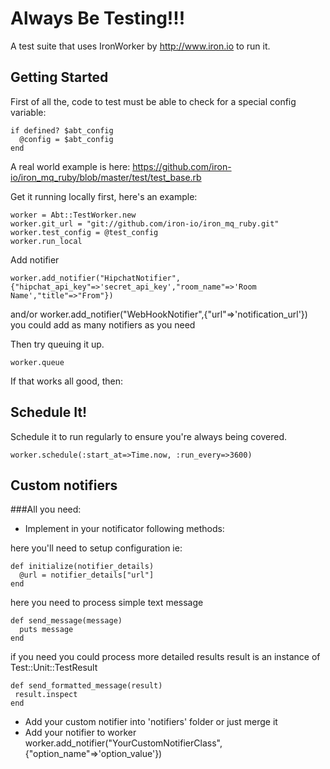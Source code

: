 # Always Be Testing!!!

A test suite that uses IronWorker by http://www.iron.io to run it.

## Getting Started

First of all the, code to test must be able to check for a special config variable:

    if defined? $abt_config
      @config = $abt_config
    end

A real world example is here: https://github.com/iron-io/iron_mq_ruby/blob/master/test/test_base.rb

Get it running locally first, here's an example:

    worker = Abt::TestWorker.new
    worker.git_url = "git://github.com/iron-io/iron_mq_ruby.git"
    worker.test_config = @test_config
    worker.run_local

Add notifier

    worker.add_notifier("HipchatNotifier",{"hipchat_api_key"=>'secret_api_key',"room_name"=>'Room Name',"title"=>"From"})
and/or
    worker.add_notifier("WebHookNotifier",{"url"=>'notification_url'})
you could add as many notifiers as you need

Then try queuing it up.

    worker.queue

If that works all good, then:

## Schedule It!

Schedule it to run regularly to ensure you're always being covered.

    worker.schedule(:start_at=>Time.now, :run_every=>3600)

## Custom notifiers

###All you need:

* Implement in your notificator following methods:

here you'll need to setup configuration ie:

    def initialize(notifier_details)
      @url = notifier_details["url"]
    end

here you need to process simple text message

    def send_message(message)
      puts message
    end

if you need you could process more detailed results
result is an instance of Test::Unit::TestResult

    def send_formatted_message(result)
     result.inspect
    end


* Add your custom notifier into 'notifiers' folder or just merge it
* Add your notifier to worker
     worker.add_notifier("YourCustomNotifierClass",{"option_name"=>'option_value'})